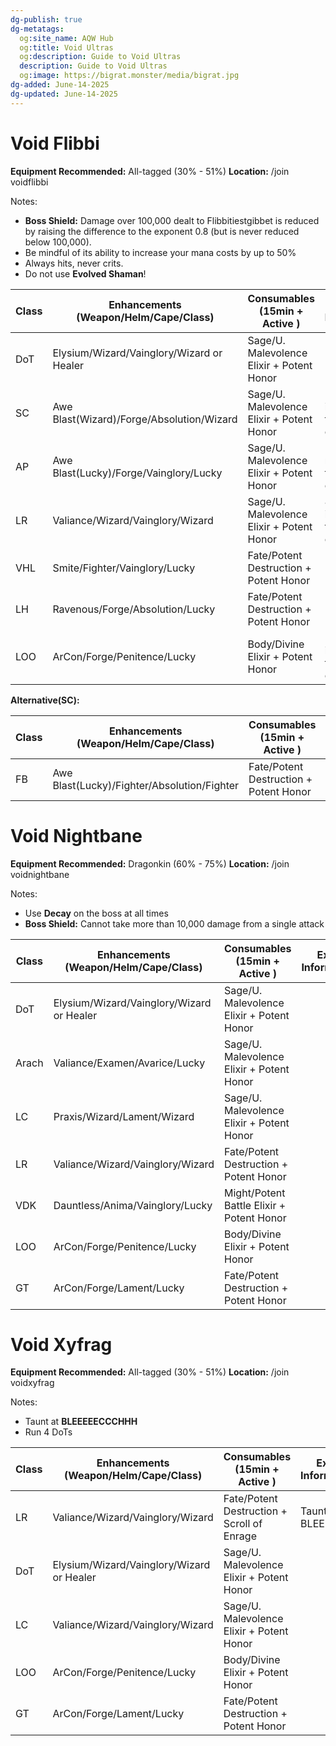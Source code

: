 ```yaml
---
dg-publish: true
dg-metatags:
  og:site_name: AQW Hub
  og:title: Void Ultras
  og:description: Guide to Void Ultras
  description: Guide to Void Ultras
  og:image: https://bigrat.monster/media/bigrat.jpg
dg-added: June-14-2025
dg-updated: June-14-2025
---
```

# Void Flibbi

**Equipment Recommended:** All-tagged (30% - 51%)
**Location:** /join voidflibbi

Notes:

* **Boss Shield:** Damage over 100,000 dealt to Flibbitiestgibbet is reduced by raising the difference to the exponent 0.8 (but is never reduced below 100,000).
* Be mindful of its ability to increase your mana costs by up to 50%
* Always hits, never crits.
* Do not use **Evolved Shaman**!

| Class | Enhancements (Weapon/Helm/Cape/Class)     | Consumables (15min + Active )              | Extra Information                |
| ----- | ----------------------------------------- | ------------------------------------------ | -------------------------------- |
| DoT   | Elysium/Wizard/Vainglory/Wizard or Healer | Sage/U. Malevolence Elixir + Potent Honor  |                                  |
| SC    | Awe Blast(Wizard)/Forge/Absolution/Wizard | Sage/U. Malevolence Elixir + Potent Honor  | Buffs increases team hit chance  |
| AP    | Awe Blast(Lucky)/Forge/Vainglory/Lucky    | Sage/U. Malevolence Elixir + Potent Honor  | 2nd reduces flibbi dodge chance  |
| LR    | Valiance/Wizard/Vainglory/Wizard          | Sage/U. Malevolence Elixir + Potent Honor  | 4th increases team dodge chance  |
| VHL   | Smite/Fighter/Vainglory/Lucky             | Fate/Potent Destruction + Potent Honor     |                                  |
| LH    | Ravenous/Forge/Absolution/Lucky           | Fate/Potent Destruction + Potent Honor     |                                  |
| LOO   | ArCon/Forge/Penitence/Lucky               | Body/Divine Elixir + Potent Honor          | Buffs increases team hit chance  |

**Alternative(SC):**

| Class | Enhancements (Weapon/Helm/Cape/Class)       | Consumables (15min + Active )              | Extra Information                |
| ----- | ------------------------------------------- | ------------------------------------------ | -------------------------------- |
| FB    | Awe Blast(Lucky)/Fighter/Absolution/Fighter | Fate/Potent Destruction + Potent Honor     |                                  |

# Void Nightbane

**Equipment Recommended:** Dragonkin (60% - 75%)
**Location:** /join voidnightbane

Notes:

* Use **Decay** on the boss at all times
* **Boss Shield:** Cannot take more than 10,000 damage from a single attack

| Class | Enhancements (Weapon/Helm/Cape/Class)     | Consumables (15min + Active )              | Extra Information |
| ----- | ----------------------------------------- | ------------------------------------------ | ----------------- |
| DoT   | Elysium/Wizard/Vainglory/Wizard or Healer | Sage/U. Malevolence Elixir + Potent Honor  |                   |
| Arach | Valiance/Examen/Avarice/Lucky             | Sage/U. Malevolence Elixir + Potent Honor  |                   |
| LC    | Praxis/Wizard/Lament/Wizard               | Sage/U. Malevolence Elixir + Potent Honor  |                   |
| LR    | Valiance/Wizard/Vainglory/Wizard          | Fate/Potent Destruction + Potent Honor     |                   |
| VDK   | Dauntless/Anima/Vainglory/Lucky           | Might/Potent Battle Elixir + Potent Honor  |                   |
| LOO   | ArCon/Forge/Penitence/Lucky               | Body/Divine Elixir + Potent Honor          |                   |
| GT    | ArCon/Forge/Lament/Lucky                  | Fate/Potent Destruction + Potent Honor     |                   |

# Void Xyfrag

**Equipment Recommended:** All-tagged (30% - 51%)
**Location:** /join voidxyfrag

Notes:

* Taunt at **BLEEEEECCCHHH**
* Run 4 DoTs

| Class | Enhancements (Weapon/Helm/Cape/Class)     | Consumables (15min + Active )              | Extra Information |
| ----- | ----------------------------------------- | ------------------------------------------ | ----------------- |
| LR    | Valiance/Wizard/Vainglory/Wizard          | Fate/Potent Destruction + Scroll of Enrage | Taunt at BLEEECCH |
| DoT   | Elysium/Wizard/Vainglory/Wizard or Healer | Sage/U. Malevolence Elixir + Potent Honor  |                   |
| LC    | Valiance/Wizard/Vainglory/Wizard          | Sage/U. Malevolence Elixir + Potent Honor  |                   |
| LOO   | ArCon/Forge/Penitence/Lucky               | Body/Divine Elixir + Potent Honor          |                   |
| GT    | ArCon/Forge/Lament/Lucky                  | Fate/Potent Destruction + Potent Honor     |                   |


